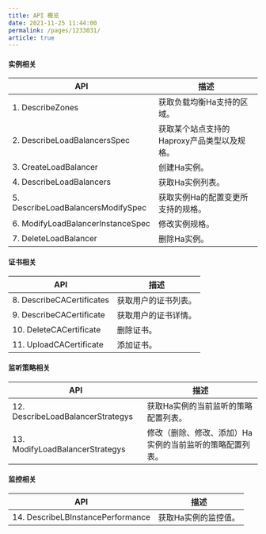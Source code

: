 ```yaml
---
title: API 概览   
date: 2021-11-25 11:44:00
permalink: /pages/1233031/
article: true
---
```


#### 实例相关

| API                                | 描述                                        |
| ---------------------------------- | ------------------------------------------- |
| 1. DescribeZones                   | 获取负载均衡Ha支持的区域。                  |
| 2. DescribeLoadBalancersSpec       | 获取某个站点支持的Haproxy产品类型以及规格。 |
| 3. CreateLoadBalancer              | 创建Ha实例。                                |
| 4. DescribeLoadBalancers           | 获取Ha实例列表。                            |
| 5. DescribeLoadBalancersModifySpec | 获取实例Ha的配置变更所支持的规格。          |
| 6. ModifyLoadBalancerInstanceSpec  | 修改实例规格。                              |
| 7. DeleteLoadBalancer              | 删除Ha实例。                                |

#### 证书相关

| API                       | 描述                 |
| ------------------------- | -------------------- |
| 8. DescribeCACertificates | 获取用户的证书列表。 |
| 9. DescribeCACertificate  | 获取用户的证书详情。 |
| 10. DeleteCACertificate   | 删除证书。           |
| 11. UploadCACertificate   | 添加证书。           |

#### 监听策略相关

| API                               | 描述                                                     |
| --------------------------------- | -------------------------------------------------------- |
| 12. DescribeLoadBalancerStrategys | 获取Ha实例的当前监听的策略配置列表。                     |
| 13. ModifyLoadBalancerStrategys   | 修改（删除、修改、添加）Ha实例的当前监听的策略配置列表。 |

#### 监控相关

| API                               | 描述                 |
| --------------------------------- | -------------------- |
| 14. DescribeLBInstancePerformance | 获取Ha实例的监控值。 |
